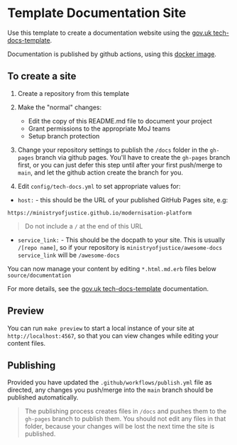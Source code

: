 # Template Documentation Site

Use this template to create a documentation website using the [gov.uk tech-docs-template].

Documentation is published by github actions, using this [docker image].

## To create a site

1. Create a repository from this template

2. Make the "normal" changes:

    * Edit the copy of this README.md file to document your project
    * Grant permissions to the appropriate MoJ teams
    * Setup branch protection

3. Change your repository settings to publish the `/docs` folder in the
   `gh-pages` branch via github pages. You'll have to create the `gh-pages`
branch first, or you can just defer this step until after your first push/merge
to `main`, and let the github action create the branch for you.

4. Edit `config/tech-docs.yml` to set appropriate values for:

* `host:` - this should be the URL of your published GitHub Pages site, e.g:

```
https://ministryofjustice.github.io/modernisation-platform
```

> Do not include a `/` at the end of this URL

* `service_link:` - This should be the docpath to your site. This is usually
  `/[repo name]`, so if your repository is `ministryofjustice/awesome-docs`
  `service_link` will be `/awesome-docs`

You can now manage your content by editing `*.html.md.erb` files below
`source/documentation`

For more details, see the [gov.uk tech-docs-template] documentation.

## Preview

You can run `make preview` to start a local instance of your site at
`http://localhost:4567`, so that you can view changes while editing your
content files.

## Publishing

Provided you have updated the `.github/workflows/publish.yml` file as directed,
any changes you push/merge into the `main` branch should be published
automatically.

> The publishing process creates files in `/docs` and pushes them to the
> `gh-pages` branch to publish them. You should not edit any files in that
> folder, because your changes will be lost the next time the site is
> published.

[gov.uk tech-docs-template]: https://github.com/alphagov/tech-docs-template#tech-docs-template
[docker image]: https://github.com/ministryofjustice/tech-docs-github-pages-publisher
